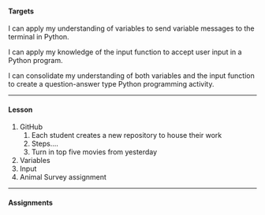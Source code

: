 #### Targets
I can apply my understanding of variables to send variable messages to the terminal in Python.

I can apply my knowledge of the input function to accept user input in a Python program.

I can consolidate my understanding of both variables and the input function to create a question-answer type Python programming activity.

---
#### Lesson

1. GitHub
	1. Each student creates a new repository to house their work
	2. Steps....
	3. Turn in top five movies from yesterday
2. Variables
3. Input
4. Animal Survey assignment




---
#### Assignments
